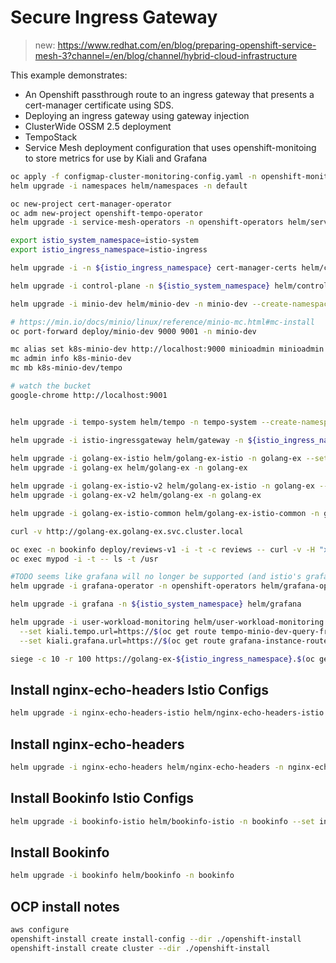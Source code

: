 # Secure Ingress Gateway

> new: https://www.redhat.com/en/blog/preparing-openshift-service-mesh-3?channel=/en/blog/channel/hybrid-cloud-infrastructure

This example demonstrates:

- An Openshift passthrough route to an ingress gateway that presents a cert-manager certificate using SDS.
- Deploying an ingress gateway using gateway injection
- ClusterWide OSSM 2.5 deployment
- TempoStack
- Service Mesh deployment configuration that uses openshift-monitoing to store metrics for use by Kiali and Grafana

```sh
oc apply -f configmap-cluster-monitoring-config.yaml -n openshift-monitoring
helm upgrade -i namespaces helm/namespaces -n default

oc new-project cert-manager-operator
oc adm new-project openshift-tempo-operator
helm upgrade -i service-mesh-operators -n openshift-operators helm/service-mesh-operators --create-namespace

export istio_system_namespace=istio-system
export istio_ingress_namespace=istio-ingress

helm upgrade -i -n ${istio_ingress_namespace} cert-manager-certs helm/cert-manager 

helm upgrade -i control-plane -n ${istio_system_namespace} helm/control-plane

helm upgrade -i minio-dev helm/minio-dev -n minio-dev --create-namespace

# https://min.io/docs/minio/linux/reference/minio-mc.html#mc-install
oc port-forward deploy/minio-dev 9000 9001 -n minio-dev

mc alias set k8s-minio-dev http://localhost:9000 minioadmin minioadmin
mc admin info k8s-minio-dev
mc mb k8s-minio-dev/tempo 

# watch the bucket
google-chrome http://localhost:9001


helm upgrade -i tempo-system helm/tempo -n tempo-system --create-namespace

helm upgrade -i istio-ingressgateway helm/gateway -n ${istio_ingress_namespace}
 
helm upgrade -i golang-ex-istio helm/golang-ex-istio -n golang-ex --set ingressgateway.host=golang-ex-${istio_ingress_namespace}.$(oc get ingress.config.openshift.io cluster -o jsonpath={.spec.domain}) --set fullnameOverride=golang-ex
helm upgrade -i golang-ex helm/golang-ex -n golang-ex

helm upgrade -i golang-ex-istio-v2 helm/golang-ex-istio -n golang-ex --set ingressgateway.host=golang-ex-v2-${istio_ingress_namespace}.$(oc get ingress.config.openshift.io cluster -o jsonpath={.spec.domain}) --set fullnameOverride=golang-ex-v2 
helm upgrade -i golang-ex-v2 helm/golang-ex -n golang-ex

helm upgrade -i golang-ex-istio-common helm/golang-ex-istio-common -n golang-ex 

curl -v http://golang-ex.golang-ex.svc.cluster.local

oc exec -n bookinfo deploy/reviews-v1 -i -t -c reviews -- curl -v -H "x-feature: golang-ex/featurea" http://golang-ex.golang-ex.svc.cluster.local
oc exec mypod -i -t -- ls -t /usr

#TODO seems like grafana will no longer be supported (and istio's grafana dashboards)
helm upgrade -i grafana-operator -n openshift-operators helm/grafana-operator

helm upgrade -i grafana -n ${istio_system_namespace} helm/grafana

helm upgrade -i user-workload-monitoring helm/user-workload-monitoring -n ${istio_system_namespace} \
  --set kiali.tempo.url=https://$(oc get route tempo-minio-dev-query-frontend -n tempo-system -o jsonpath={.spec.host}) \
  --set kiali.grafana.url=https://$(oc get route grafana-instance-route -n ${istio_system_namespace} -o jsonpath={.spec.host})

siege -c 10 -r 100 https://golang-ex-${istio_ingress_namespace}.$(oc get ingress.config.openshift.io cluster -o jsonpath={.spec.domain})
```

## Install nginx-echo-headers Istio Configs

```sh
helm upgrade -i nginx-echo-headers-istio helm/nginx-echo-headers-istio -n nginx-echo-headers --set ingressgateway.host=nginx-echo-headers-${istio_ingress_namespace}.$(oc get ingress.config.openshift.io cluster -o jsonpath={.spec.domain})
```

## Install nginx-echo-headers

```sh
helm upgrade -i nginx-echo-headers helm/nginx-echo-headers -n nginx-echo-headers
```

## Install Bookinfo Istio Configs

```sh
helm upgrade -i bookinfo-istio helm/bookinfo-istio -n bookinfo --set ingressgateway.host=bookinfo-${istio_ingress_namespace}.$(oc get ingress.config.openshift.io cluster -o jsonpath={.spec.domain})
```

## Install Bookinfo

```sh
helm upgrade -i bookinfo helm/bookinfo -n bookinfo
```

## OCP install notes

```sh
aws configure
openshift-install create install-config --dir ./openshift-install
openshift-install create cluster --dir ./openshift-install
```
